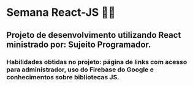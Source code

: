 # Semana React-JS 🧑‍💻

## Projeto de desenvolvimento utilizando React ministrado por: Sujeito Programador.

### Habilidades obtidas no projeto: página de links com acesso para administrador, uso do Firebase do Google e conhecimentos sobre bibliotecas JS.
